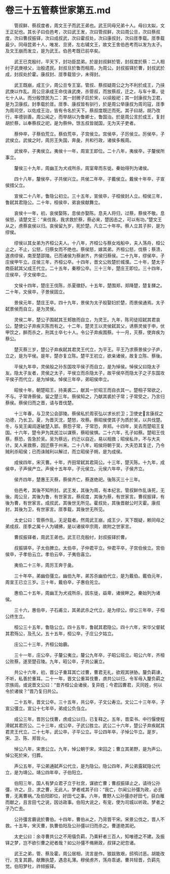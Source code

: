 # 卷三十五管蔡世家第五.md

　　管叔鲜、蔡叔度者，周文王子而武王弟也。武王同母兄弟十人。母曰太姒，文王正妃也。其长子曰伯邑考，次曰武王发，次曰管叔鲜，次曰周公旦，次曰蔡叔度，次曰曹叔振铎，次曰成叔武，次曰霍叔处，次曰康叔封，次曰厓季载。厓季载最少。同母昆弟十人，唯发、旦贤，左右辅文王，故文王舍伯邑考而以发为太子。及文王崩而发立，是为武王。伯邑考既已前卒矣。

　　武王已克殷纣，平天下，封功臣昆弟。於是封叔鲜於管，封叔度於蔡：二人相纣子武庚禄父，治殷遗民。封叔旦於鲁而相周，为周公。封叔振铎於曹，封叔武於成，封叔处於霍。康叔封、厓季载皆少，未得封。

　　武王既崩，成王少，周公旦专王室。管叔、蔡叔疑周公之为不利於成王，乃挟武庚以作乱。周公旦承成王命伐诛武庚，杀管叔，而放蔡叔，迁之，与车十乘，徒七十人从。而分殷馀民为二：其一封微子启於宋，以续殷祀；其一封康叔为卫君，是为卫康叔。封季载於厓。厓季、康叔皆有驯行，於是周公举康叔为周司寇，厓季为周司空，以佐成王治，皆有令名於天下。蔡叔度既迁而死。其子曰胡，胡乃改行，率德驯善。周公闻之，而举胡以为鲁卿士，鲁国治。於是周公言於成王，复封胡於蔡，以奉蔡叔之祀，是为蔡仲。馀五叔皆就国，无为天子吏者。

　　蔡仲卒，子蔡伯荒立。蔡伯荒卒，子宫侯立。宫侯卒，子厉侯立。厉侯卒，子武侯立。武侯之时，周厉王失国，奔彘，共和行政，诸侯多叛周。

　　武侯卒，子夷侯立。夷侯十一年，周宣王即位。二十八年，夷侯卒，子釐侯所事立。

　　釐侯三十九年，周幽王为犬戎所杀，周室卑而东徙。秦始得列为诸侯。

　　四十八年，釐侯卒，子共侯兴立。共侯二年卒，子戴侯立。戴侯十年卒，子宣侯措父立。

　　宣侯二十八年，鲁隐公初立。三十五年，宣侯卒，子桓侯封人立。桓侯三年，鲁弑其君隐公。二十年，桓侯卒，弟哀侯献舞立。

　　哀侯十一年，初，哀侯娶陈，息侯亦娶陈。息夫人将归，过蔡，蔡侯不敬。息侯怒，请楚文王：“来伐我，我求救於蔡，蔡必来，楚因击之，可以有功。”楚文王从之，虏蔡哀侯以归。哀侯留九岁，死於楚。凡立二十年卒。蔡人立其子肸，是为缪侯。

　　缪侯以其女弟为齐桓公夫人。十八年，齐桓公与蔡女戏船中，夫人荡舟，桓公止之，不止，公怒，归蔡女而不绝也。蔡侯怒，嫁其弟。齐桓公怒，伐蔡；蔡溃，遂虏缪侯，南至楚邵陵。已而诸侯为蔡谢齐，齐侯归蔡侯。二十九年，缪侯卒，子庄侯甲午立。庄侯三年，齐桓公卒。十四年，晋文公败楚於城濮。二十年，楚太子商臣弑其父成王代立。二十五年，秦穆公卒。三十三年，楚庄王即位。三十四年，庄侯卒，子文侯申立。

　　文侯十四年，楚庄王伐陈，杀夏徵舒。十五年，楚围郑，郑降楚，楚复醳之。二十年，文侯卒，子景侯固立。

　　景侯元年，楚庄王卒。四十九年，景侯为太子般娶妇於楚，而景侯通焉。太子弑景侯而自立，是为灵侯。

　　灵侯二年，楚公子围弑其王郏敖而自立，为灵王。九年，陈司徒招弑其君哀公。楚使公子弃疾灭陈而有之。十二年，楚灵王以灵侯弑其父，诱蔡灵侯于申，伏甲饮之，醉而杀之，刑其士卒七十人。令公子弃疾围蔡。十一月，灭蔡，使弃疾为蔡公。

　　楚灭蔡三岁，楚公子弃疾弑其君灵王代立，为平王。平王乃求蔡景侯少子庐，立之，是为平侯。是年，楚亦复立陈。楚平王初立，欲亲诸侯，故复立陈、蔡後。

　　平侯九年卒，灵侯般之孙东国攻平侯子而自立，是为悼侯。悼侯父曰隐太子友。隐太子友者，灵侯之太子，平侯立而杀隐太子，故平侯卒而隐太子之子东国攻平侯子而代立，是为悼侯。悼侯三年卒，弟昭侯申立。

　　昭侯十年，朝楚昭王，持美裘二，献其一於昭王而自衣其一。楚相子常欲之，不与。子常谗蔡侯，留之楚三年。蔡侯知之，乃献其裘於子常；子常受之，乃言归蔡侯。蔡侯归而之晋，请与晋伐楚。

　　十三年春，与卫灵公会邵陵。蔡侯私於周苌弘以求长於卫；卫使史言康叔之功德，乃长卫。夏，为晋灭沈，楚怒，攻蔡。蔡昭侯使其子为质於吴，以共伐楚。冬，与吴王阖闾遂破楚入郢。蔡怨子常，子常恐，奔郑。十四年，吴去而楚昭王复国。十六年，楚令尹为其民泣以谋蔡，蔡昭侯惧。二十六年，孔子如蔡。楚昭王伐蔡，蔡恐，告急於吴。吴为蔡远，约迁以自近，易以相救；昭侯私许，不与大夫计。吴人来救蔡，因迁蔡于州来。二十八年，昭侯将朝于吴，大夫恐其复迁，乃令贼利杀昭侯；已而诛贼利以解过，而立昭侯子朔，是为成侯。

　　成侯四年，宋灭曹。十年，齐田常弑其君简公。十三年，楚灭陈。十九年，成侯卒，子声侯产立。声侯十五年卒，子元侯立。元侯六年卒，子侯齐立。

　　侯齐四年，楚惠王灭蔡，蔡侯齐亡，蔡遂绝祀。後陈灭三十三年。

　　伯邑考，其後不知所封。武王发，其後为周，有本纪言。管叔鲜作乱诛死，无後。周公旦，其後为鲁，有世家言。蔡叔度，其後为蔡，有世家言。曹叔振铎，有後为曹，有世家言。成叔武，其後世无所见。霍叔处，其後晋献公时灭霍。康叔封，其後为卫，有世家言。厓季载，其後世无所见。

　　太史公曰：管蔡作乱，无足载者。然周武王崩，成王少，天下既疑，赖同母之弟成叔、厓季之属十人为辅拂，是以诸侯卒宗周，故附之世家言。

　　曹叔振铎者，周武王弟也。武王已克殷纣，封叔振铎於曹。

　　叔振铎卒，子太伯脾立。太伯卒，子仲君平立。仲君平卒，子宫伯侯立。宫伯侯卒，子孝伯云立。孝伯云卒，子夷伯喜立。

　　夷伯二十三年，周厉王奔于彘。

　　三十年卒，弟幽伯彊立。幽伯九年，弟苏杀幽伯代立，是为戴伯。戴伯元年，周宣王已立三岁。三十年，戴伯卒，子惠伯兕立。

　　惠伯二十五年，周幽王为犬戎所杀，因东徙，益卑，诸侯畔之。秦始列为诸侯。

　　三十六，惠伯卒，子石甫立，其弟武杀之代立，是为缪公。缪公三年卒，子桓公终生立。

　　桓公三十五年，鲁隐公立。四十五年，鲁弑其君隐公。四十六年，宋华父督弑其君殇公，及孔父。五十五年，桓公卒，子庄公夕姑立。

　　庄公二十三年，齐桓公始霸。

　　三十一年，庄公卒，子釐公夷立。釐公九年卒，子昭公班立。昭公六年，齐桓公败蔡，遂至楚召陵。九年，昭公卒，子共公襄立。

　　共公十六年，初，晋公子重耳其亡过曹，曹君无礼，欲观其骈胁。釐负羁谏，不听，私善於重耳。二十一年，晋文公重耳伐曹，虏共公以归，令军毋入釐负羁之宗族闾。或说晋文公曰：“昔齐桓公会诸侯，复异姓；今君囚曹君，灭同姓，何以令於诸侯？”晋乃复归共公。

　　二十五年，晋文公卒。三十五年，共公卒，子文公寿立。文公二十三年卒，子宣公彊立。宣公十七年卒，弟成公负刍立。

　　成公三年，晋厉公伐曹，虏成公以归，已复释之。五年，晋栾书、中行偃使程滑弑其君厉公。二十三年，成公卒，子武公胜立。武公二十六年，楚公子弃疾弑其君灵王代立。二十七年，武公卒，子平公立。平公四年卒，子悼公午立。是岁，宋、卫、陈、郑皆火。

　　悼公八年，宋景公立。九年，悼公朝于宋，宋囚之；曹立其弟野，是为声公。悼公死於宋，归葬。

　　声公五年，平公弟通弑声公代立，是为隐公。隐公四年，声公弟露弑隐公代立，是为靖公。靖公四年卒，子伯阳立。

　　伯阳三年，国人有梦众君子立于社宫，谋欲亡曹；曹叔振铎止之，请待公孙彊，许之。旦，求之曹，无此人。梦者戒其子曰：“我亡，尔闻公孙彊为政，必去曹，无离曹祸。”及伯阳即位，好田弋之事。六年，曹野人公孙彊亦好田弋，获白雁而献之，且言田弋之说，因访政事。伯阳大说之，有宠，使为司城以听政。梦者之子乃亡去。

　　公孙彊言霸说於曹伯。十四年，曹伯从之，乃背晋干宋。宋景公伐之，晋人不救。十五年，宋灭曹，执曹伯阳及公孙彊以归而杀之。曹遂绝其祀。

　　太史公曰：余寻曹共公之不用僖负羁，乃乘轩者三百人，知唯德之不建。及振铎之梦，岂不欲引曹之祀者哉？如公孙彊不脩厥政，叔铎之祀忽诸。

　　武王之弟，管、蔡及霍。周公居相，流言是作。狼跋致艰，鸱鸮讨恶。胡能改行，克复其爵。献舞执楚，遇息礼薄。穆侯虏齐，荡舟乖谑。曹共轻晋，负羁先觉。伯阳梦社，祚倾振铎。